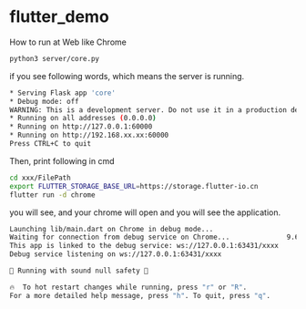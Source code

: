 # flutter_demo

How to run at Web like Chrome

```bash
python3 server/core.py 
```
if you see following words, which means the server is running.

```bash
* Serving Flask app 'core'
* Debug mode: off
WARNING: This is a development server. Do not use it in a production deployment. Use a production WSGI server instead.
* Running on all addresses (0.0.0.0)
* Running on http://127.0.0.1:60000
* Running on http://192.168.xx.xx:60000
Press CTRL+C to quit
```

Then, print following in cmd

```bash
cd xxx/FilePath
export FLUTTER_STORAGE_BASE_URL=https://storage.flutter-io.cn
flutter run -d chrome
```

you will see, and your chrome will open and you will see the application.

```bash
Launching lib/main.dart on Chrome in debug mode...
Waiting for connection from debug service on Chrome...              9.6s
This app is linked to the debug service: ws://127.0.0.1:63431/xxxx
Debug service listening on ws://127.0.0.1:63431/xxxx

💪 Running with sound null safety 💪

🔥  To hot restart changes while running, press "r" or "R".
For a more detailed help message, press "h". To quit, press "q".
```
